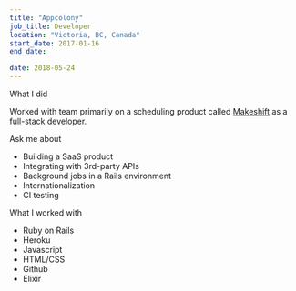 ```yaml
---
title: "Appcolony"
job_title: Developer
location: "Victoria, BC, Canada"
start_date: 2017-01-16
end_date:

date: 2018-05-24
---
```


<div class="col-4">

<label>What I did</label>

<p>
	Worked with team primarily on a scheduling product called <a href="http://www.makeshift.ca/">Makeshift</a> as a full-stack developer.
</p>

</div><div class="col-3">
	<label>Ask me about</label>
	<ul>
		<li>Building a SaaS product</li>
		<li>Integrating with 3rd-party APIs</li>
		<li>Background jobs in a Rails environment</li>
		<li>Internationalization</li>
		<li>CI testing</li>
	</ul>
</div><div class="col-3">
	<label>What I worked with</label>
	<ul>
		<li>Ruby on Rails</li>
		<li>Heroku</li>
		<li>Javascript</li>
		<li>HTML/CSS</li>
		<li>Github</li>
		<li>Elixir</li>
	</ul>
</div>